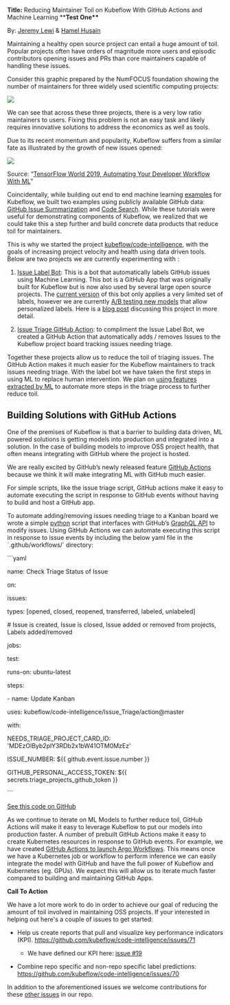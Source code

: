 **Title:** Reducing Maintainer Toil on Kubeflow With GitHub Actions and Machine Learning \*\***Test One\*\***

By: [<span class="underline">Jeremy Lewi</span>](https://twitter.com/jeremylewi) & [<span class="underline">Hamel Husain</span>](https://twitter.com/HamelHusain)

Maintaining a healthy open source project can entail a huge amount of toil. Popular projects often have orders of magnitude more users and episodic contributors opening issues and PRs than core maintainers capable of handling these issues.

Consider this graphic prepared by the NumFOCUS foundation showing the number of maintainers for three widely used scientific computing projects:

![]({{site.url}}/assets/img/2020-01-27-Test-Word-Post/media/image1.png)

We can see that across these three projects, there is a very low ratio maintainers to users. Fixing this problem is not an easy task and likely requires innovative solutions to address the economics as well as tools.

Due to its recent momentum and popularity, Kubeflow suffers from a similar fate as illustrated by the growth of new issues opened:

![]({{site.url}}/assets/img/2020-01-27-Test-Word-Post/media/image2.png)

Source: “[<span class="underline">TensorFlow World 2019, Automating Your Developer Workflow With ML</span>](http://bit.ly/tf-github)”

Coincidentally, while building out end to end machine learning [<span class="underline">examples</span>](https://github.com/kubeflow/examples) for Kubeflow, we built two examples using publicly available GitHub data: [<span class="underline">GitHub Issue Summarization</span>](https://github.com/kubeflow/examples/tree/master/github_issue_summarization) and [<span class="underline">Code Search</span>](https://github.com/kubeflow/examples/tree/master/code_search). While these tutorials were useful for demonstrating components of Kubeflow, we realized that we could take this a step further and build concrete data products that reduce toil for maintainers.

This is why we started the project [<span class="underline">kubeflow/code-intelligence</span>](https://github.com/kubeflow/code-intelligence), with the goals of increasing project velocity and health using data driven tools. Below are two projects we are currently experimenting with :

1.  [<span class="underline">Issue Label Bot</span>](https://github.com/marketplace/issue-label-bot): This is a bot that automatically labels GitHub issues using Machine Learning. This bot is a GitHub App that was originally built for Kubeflow but is now also used by several large open source projects. The [<span class="underline">current version</span>](https://github.com/machine-learning-apps/Issue-Label-Bot) of this bot only applies a very limited set of labels, however we are currently [<span class="underline">A/B testing new models</span>](https://twimlai.com/twiml-talk-313-machine-learning-at-github-with-omoju-miller/) that allow personalized labels. Here is a [<span class="underline">blog post</span>](https://towardsdatascience.com/mlapp-419f90e8f007) discussing this project in more detail.

2.  [<span class="underline">Issue Triage GitHub Action</span>](https://github.com/kubeflow/code-intelligence/tree/master/Issue_Triage/action): to compliment the Issue Label Bot, we created a GitHub Action that automatically adds / removes Issues to the Kubeflow project board tracking issues needing triage.

Together these projects allow us to reduce the toil of triaging issues. The GitHub Action makes it much easier for the Kubeflow maintainers to track issues needing triage. With the label bot we have taken the first steps in using ML to replace human intervention. We plan on [<span class="underline">using features extracted by ML</span>](https://github.com/kubeflow/code-intelligence/tree/master/Issue_Embeddings) to automate more steps in the triage process to further reduce toil.

## Building Solutions with GitHub Actions

One of the premises of Kubeflow is that a barrier to building data driven, ML powered solutions is getting models into production and integrated into a solution. In the case of building models to improve OSS project health, that often means integrating with GitHub where the project is hosted.

We are really excited by GitHub’s newly released feature [<span class="underline">GitHub Actions</span>](https://github.com/features/actions) because we think it will make integrating ML with GitHub much easier.

For simple scripts, like the issue triage script, GitHub actions make it easy to automate executing the script in response to GitHub events without having to build and host a GitHub app.

To automate adding/removing issues needing triage to a Kanban board we wrote a simple [<span class="underline">python</span>](https://github.com/kubeflow/code-intelligence/blob/master/py/issue_triage/triage.py) script that interfaces with GitHub’s [<span class="underline">GraphQL API</span>](https://developer.github.com/v4/) to modify issues. Using GitHub Actions we can automate executing this script in response to issue events by including the below yaml file in the \`.github/workflows/\` directory:

\`\`\`yaml

name: Check Triage Status of Issue

on:

issues:

types: \[opened, closed, reopened, transferred, labeled, unlabeled\]

\# Issue is created, Issue is closed, Issue added or removed from projects, Labels added/removed

jobs:

test:

runs-on: ubuntu-latest

steps:

\- name: Update Kanban

uses: kubeflow/code-intelligence/Issue\_Triage/action@master

with:

NEEDS\_TRIAGE\_PROJECT\_CARD\_ID: 'MDEzOlByb2plY3RDb2x1bW41OTM0MzEz'

ISSUE\_NUMBER: ${{ github.event.issue.number }}

GITHUB\_PERSONAL\_ACCESS\_TOKEN: ${{ secrets.triage\_projects\_github\_token }}

\`\`\`

[<span class="underline">See this code on GitHub</span>](https://github.com/kubeflow/code-intelligence/tree/master/Issue_Triage/action)

As we continue to iterate on ML Models to further reduce toil, GitHub Actions will make it easy to leverage Kubeflow to put our models into production faster. A number of prebuilt GitHub Actions make it easy to create Kubernetes resources in response to GitHub events. For example, we have created [<span class="underline">GitHub Actions to launch Argo Workflows</span>](https://github.com/marketplace?utf8=%E2%9C%93&type=actions&query=argo). This means once we have a Kubernetes job or workflow to perform inference we can easily integrate the model with GitHub and have the full power of Kubeflow and Kubernetes (eg. GPUs). We expect this will allow us to iterate much faster compared to building and maintaining GitHub Apps.

**Call To Action**

We have a lot more work to do in order to achieve our goal of reducing the amount of toil involved in maintaining OSS projects. If your interested in helping out here's a couple of issues to get started:

  - Help us create reports that pull and visualize key performance indicators (KPI). [<span class="underline">https://github.com/kubeflow/code-intelligence/issues/71</span>](https://github.com/kubeflow/code-intelligence/issues/71)
    
      - We have defined our KPI here: [<span class="underline">issue \#19</span>](https://github.com/kubeflow/code-intelligence/issues/19)

  - Combine repo specific and non-repo specific label predictions: [<span class="underline">https://github.com/kubeflow/code-intelligence/issues/70</span>](https://github.com/kubeflow/code-intelligence/issues/70)

In addition to the aforementioned issues we welcome contributions for these [<span class="underline">other issues</span>](https://github.com/kubeflow/code-intelligence/issues) in our repo.
